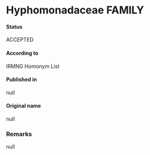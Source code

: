 Hyphomonadaceae FAMILY
=======

#### Status
ACCEPTED

#### According to
IRMNG Homonym List

#### Published in
null

#### Original name
null

### Remarks
null